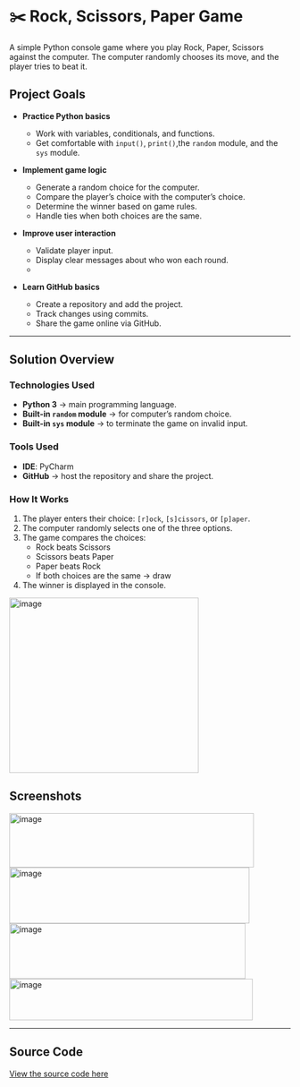 # ✂️ Rock, Scissors, Paper Game
A simple Python console game where you play Rock, Paper, Scissors against the computer.
The computer randomly chooses its move, and the player tries to beat it.

## Project Goals

- **Practice Python basics**
  - Work with variables, conditionals, and functions.
  - Get comfortable with `input()`, `print()`,the `random` module, and the `sys` module.

- **Implement game logic**
  - Generate a random choice for the computer.
  - Compare the player’s choice with the computer’s choice.
  - Determine the winner based on game rules.
  - Handle ties when both choices are the same.

- **Improve user interaction**
  - Validate player input.
  - Display clear messages about who won each round.
  - 
- **Learn GitHub basics**
  - Create a repository and add the project.
  - Track changes using commits.
  - Share the game online via GitHub.

---

## Solution Overview

###  Technologies Used
- **Python 3** → main programming language.
- **Built-in `random` module** → for computer’s random choice.
- **Built-in `sys` module** → to terminate the game on invalid input.

###  Tools Used
- **IDE**: PyCharm
- **GitHub** → host the repository and share the project.

### How It Works
1. The player enters their choice: `[r]ock`, `[s]cissors`, or `[p]aper`.  
2. The computer randomly selects one of the three options.  
3. The game compares the choices:  
   - Rock beats Scissors  
   - Scissors beats Paper  
   - Paper beats Rock  
   - If both choices are the same → draw  
4. The winner is displayed in the console.

<img width="339" height="313" alt="image" src="https://github.com/user-attachments/assets/ad1f3a16-fb41-433a-aad0-dfa5fb8d9c26" />

## Screenshots
<img width="438" height="97" alt="image" src="https://github.com/user-attachments/assets/5e5fac88-7ed2-47bb-bbd2-a7f2fedbd50f" />
<img width="430" height="100" alt="image" src="https://github.com/user-attachments/assets/cf3ca97a-536a-438a-8593-f93b8b2daf10" />
<img width="423" height="99" alt="image" src="https://github.com/user-attachments/assets/f81465dd-c9cc-4749-83b9-c058d3df6e86" />
<img width="436" height="74" alt="image" src="https://github.com/user-attachments/assets/42a3f4c5-45f7-4833-ab20-81a5f74a32c3" />

---

## Source Code

[View the source code here](rock_scissors_paper.py)
